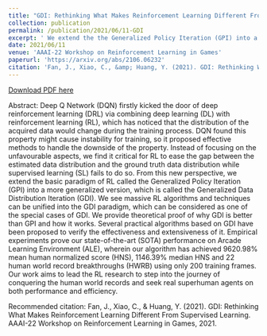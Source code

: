 ```yaml
---
title: "GDI: Rethinking What Makes Reinforcement Learning Different From Supervised Learning"
collection: publication
permalink: /publication/2021/06/11-GDI
excerpt: ' We extend the the Generalized Policy Iteration (GPI) into a more generalized version called  Generalized Data Distribution Iteration (GDI). We see massive RL algorithms and techniques can be unified into the GDI paradigm. We provide theoretical proof of why GDI is better than GPI and how it works. Empirical experiments prove our state-of-the-art (SOTA) performance on Arcade Learning Environment (ALE), wherein our algorithm has achieved 9620.98% mean human normalized score (HNS), 1146.39% median HNS and 22 human world record breakthroughs (HWRB) using only 200 training frames. Our work aims to lead the RL research to step into the journey of conquering the human world records and seek real superhuman agents on both performance and efficiency.'
date: 2021/06/11
venue: 'AAAI-22 Workshop on Reinforcement Learning in Games'
paperurl: 'https://arxiv.org/abs/2106.06232'
citation: 'Fan, J., Xiao, C., &amp; Huang, Y. (2021). GDI: Rethinking What Makes Reinforcement Learning Different From Supervised Learning. AAAI-22 Workshop on Reinforcement Learning in Games, 2021.'
---
```


<a href='https://arxiv.org/abs/2106.06232'>Download PDF here</a>

Abstract: Deep Q Network (DQN) firstly kicked the door of deep reinforcement learning (DRL) via combining deep learning (DL) with reinforcement learning (RL), which has noticed that the distribution of the acquired data would change during the training process.   DQN found this property might cause instability for training, so it proposed effective methods to handle the downside of the property. Instead of focusing on the unfavourable aspects, we find it critical for RL to ease the gap between the estimated data distribution and the ground truth data distribution while supervised learning (SL) fails to do so. From this new perspective, we extend the basic paradigm of RL called the Generalized Policy Iteration (GPI) into a more generalized version, which is called the Generalized Data Distribution Iteration (GDI). We see massive RL algorithms and techniques can be unified into the GDI paradigm, which can be considered as one of the special cases of GDI. We provide theoretical proof of why GDI is better than GPI and how it works. Several practical algorithms based on GDI have been proposed to verify the effectiveness and extensiveness of it. Empirical experiments prove our state-of-the-art (SOTA) performance on Arcade Learning Environment (ALE), wherein our algorithm has achieved 9620.98% mean human normalized score (HNS), 1146.39% median HNS and 22 human world record breakthroughs (HWRB) using only 200 training frames. Our work aims to lead the RL research to step into the journey of conquering the human world records and seek real superhuman agents on both performance and efficiency.

 Recommended citation: Fan, J., Xiao, C., & Huang, Y. (2021). GDI: Rethinking What Makes Reinforcement Learning Different From Supervised Learning. AAAI-22 Workshop on Reinforcement Learning in Games, 2021.